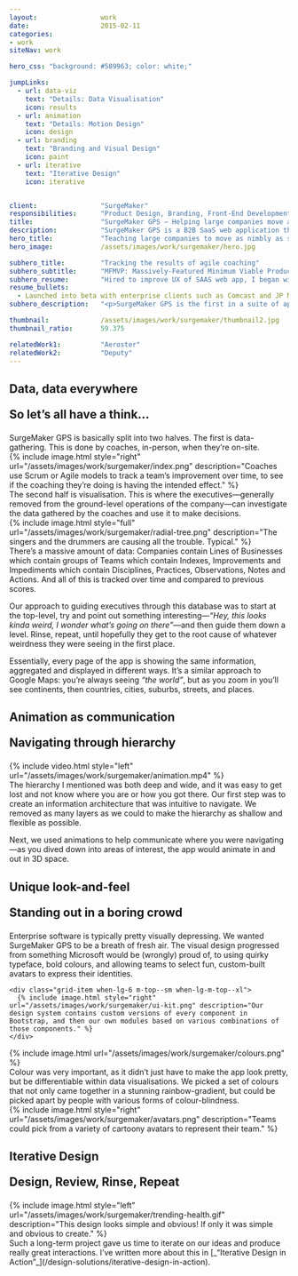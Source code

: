 ```yaml
---
layout:                work
date:                  2015-02-11
categories:    
- work
siteNav: work

hero_css: "background: #589963; color: white;"

jumpLinks:
  - url: data-viz
    text: "Details: Data Visualisation"
    icon: results
  - url: animation
    text: "Details: Motion Design"
    icon: design
  - url: branding
    text: "Branding and Visual Design"
    icon: paint
  - url: iterative
    text: "Iterative Design"
    icon: iterative


client:                "SurgeMaker"
responsibilities:      "Product Design, Branding, Front-End Development"
title:                 "SurgeMaker GPS — Helping large companies move as nimbly as startups"
description:           "SurgeMaker GPS is a B2B SaaS web application that visualizes the improvements made by teams under coaching and helps inform executives' decisions by drawing insights from data."
hero_title:            "Teaching large companies to move as nimbly as startups"
hero_image:            /assets/images/work/surgemaker/hero.jpg

subhero_title:         "Tracking the results of agile coaching"
subhero_subtitle:      "MFMVP: Massively-Featured Minimum Viable Product"
subhero_resume:        "Hired to improve UX of SAAS web app, I began with an <strong>expert review, user interviews and heuristic evaluation</strong>, and ended two years later with an overhaul of <strong>information architecture, a rebrand, and the implementation of a custom design system</strong> in Backbone."
resume_bullets:
  - Launched into beta with enterprise clients such as Comcast and JP Morgan
subhero_description:   "<p>SurgeMaker GPS is the first in a suite of apps by agile coaching company <a href='http://www.gearstream.com/'>GearStream</a>. They approached me to help redesign their web app that visualised the improvements made by teams under coaching and informed executives' decisions by drawing insights from data.</p><p>We started with a revision of the app’s basic functionality, and we worked so well together we continued for the next 2 years, designing a wealth of new features. Designing an enterprise application is very different to designing a B2C app—the feature set expected from an MVP is basically <em>“everything”</em>. This is why so many massive companies are still using software from 10 years ago, because they’ve got <em>“everything”</em>.</p><p><p>So it took us over 2 years to launch an MVP, and it’s the most extensive product I’ve ever worked on.</p>"

thumbnail:             /assets/images/work/surgemaker/thumbnail2.jpg
thumbnail_ratio:       59.375

relatedWork1:          "Aeroster"
relatedWork2:          "Deputy"
---
```


<section class="Page-section" id="data-viz">
  <h2 class="m-bottom--lg">
    <p>Data, data everywhere</p>
    <p class="font-serif color-muted">So let’s all have a think…</p>
  </h2>
<div class="grid">
<div class="grid-item when-lg-6" markdown="1">
SurgeMaker GPS is basically split into two halves. The first is data-gathering. This is done by coaches, in-person, when they’re on-site.
</div>
  <div class="grid-item when-lg-6 m-top--sm when-lg-m-top--0">
    {% include image.html style="right" url="/assets/images/work/surgemaker/index.png" description="Coaches use Scrum or Agile models to track a team’s improvement over time, to see if the coaching they’re doing is having the intended effect." %}
  </div>
</div>

<div class="grid m-top--sm when-lg-m-top--xl">
<div class="grid-item when-lg-6 when-lg-push-3" markdown="1">
The second half is visualisation. This is where the executives—generally removed from the ground-level operations of the company—can investigate the data gathered by the coaches and use it to make decisions.
</div>
</div>

<div class="m-top--sm when-lg-m-top--xl">
  {% include image.html style="full" url="/assets/images/work/surgemaker/radial-tree.png" description="The singers and the drummers are causing all the trouble. Typical." %}
</div>

<div class="grid m-top--sm when-lg-m-top--xl">
<div class="grid-item when-lg-6 when-lg-push-3" markdown="1">
There’s a massive amount of data: Companies contain Lines of Businesses which contain groups of Teams which contain Indexes, Improvements and Impediments which contain Disciplines, Practices, Observations, Notes and Actions. And all of this is tracked over time and compared to previous scores.

Our approach to guiding executives through this database was to start at the top-level, try and point out something interesting—_“Hey, this looks kinda weird, I wonder what’s going on there”_—and then guide them down a level. Rinse, repeat, until hopefully they get to the root cause of whatever weirdness they were seeing in the first place.

Essentially, every page of the app is showing the same information, aggregated and displayed in different ways. It’s a similar approach to Google Maps: you’re always seeing _“the world”_, but as you zoom in you’ll see continents, then countries, cities, suburbs, streets, and places.
</div>
</div>
</section>

<section class="Page-section" id="animation">
  <h2 class="m-bottom--lg">
    <p>Animation as communication</p>
    <p class="font-serif color-muted">Navigating through hierarchy</p>
  </h2>
  <div class="grid">
    <div class="grid-item when-lg-6">
      {% include video.html style="left" url="/assets/images/work/surgemaker/animation.mp4" %}
    </div>

<div class="grid-item when-lg-6 m-top--sm when-lg-m-top--0" markdown="1">
The hierarchy I mentioned was both deep and wide, and it was easy to get lost and not know where you are or how you got there. Our first step was to create an information architecture that was intuitive to navigate. We removed as many layers as we could to make the hierarchy as shallow and flexible as possible.

Next, we used animations to help communicate where you were navigating—as you dived down into areas of interest, the app would animate in and out in 3D space.
</div>
</div>
</section>

<section class="Page-section" id="branding">
  <h2 class="m-bottom--lg">
    <p>Unique look-and-feel</p>
    <p class="font-serif color-muted">Standing out in a boring crowd</p>
  </h2>
  <div class="grid">
<div class="grid-item when-lg-6" markdown="1">
Enterprise software is typically pretty visually depressing. We wanted SurgeMaker GPS to be a breath of fresh air. The visual design progressed from something Microsoft would be (wrongly) proud of, to using quirky typeface, bold colours, and allowing teams to select fun, custom-built avatars to express their identities.
</div>

    <div class="grid-item when-lg-6 m-top--sm when-lg-m-top--xl">
      {% include image.html style="right" url="/assets/images/work/surgemaker/ui-kit.png" description="Our design system contains custom versions of every component in Bootstrap, and then our own modules based on various combinations of those components." %}
    </div>
</div>

<div class="grid m-top--sm when-lg-m-top--xl align-center">

  <div class="grid-item when-lg-6">
    {% include image.html url="/assets/images/work/surgemaker/colours.png" %}
  </div>
<div class="grid-item when-lg-6 m-top--sm when-lg-m-top--0" markdown="1">
Colour was very important, as it didn’t just have to make the app look pretty, but be differentiable within data visualisations. We picked a set of colours that not only came together in a stunning rainbow-gradient, but could be picked apart by people with various forms of colour-blindness.
</div>
</div>

<div class="grid m-top--sm when-lg-m-top--xl">
  <div class="grid-item when-lg-6 when-lg-push-6">
    {% include image.html style="right" url="/assets/images/work/surgemaker/avatars.png" description="Teams could pick from a variety of cartoony avatars to represent their team." %}
  </div>
</div>
</section>

<section class="Page-section" id="iterative">
  <h2 class="m-bottom--lg">
    <p>Iterative Design</p>
    <p class="font-serif color-muted">Design, Review, Rinse, Repeat</p>
  </h2>
  <div class="grid">
    <div class="grid-item when-lg-6">
      {% include image.html style="left" url="/assets/images/work/surgemaker/trending-health.gif" description="This design looks simple and obvious! If only it was simple and obvious to create." %}
    </div>

<div class="grid-item when-lg-6 m-top--sm when-lg-m-top--0" markdown="1">
Such a long-term project gave us time to iterate on our ideas and produce really great interactions. I’ve written more about this in [_“Iterative Design in Action”_](/design-solutions/iterative-design-in-action).
</div>
</div>
</section>